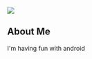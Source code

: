 ![](http://github-profile-summary-cards.vercel.app/api/cards/profile-details?username=dawfukfr&theme=2077)

## About Me
I'm having fun with android

